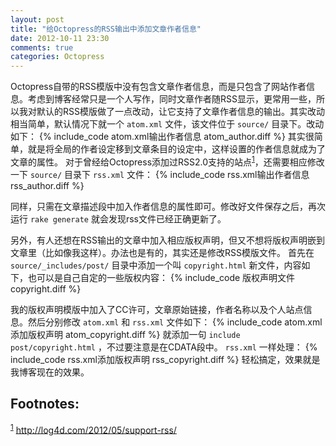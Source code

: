 ```yaml
---
layout: post
title: "给Octopress的RSS输出中添加文章作者信息"
date: 2012-10-11 23:30
comments: true
categories: Octopress
---
```


<p>
Octopress自带的RSS模版中没有包含文章作者信息，而是只包含了网站作者信息。考虑到博客经常只是一个人写作，同时文章作者随RSS显示，更常用一些，所以我对默认的RSS模版做了一点改动，让它支持了文章作者信息的输出。其实改动相当简单，默认情况下就一个 <code>atom.xml</code> 文件，该文件位于 <code>source/</code> 目录下。改动如下：
{% include_code atom.xml输出作者信息 atom_author.diff %}
其实很简单，就是将全局的作者设定移到文章条目的设定中，这样设置的作者信息就成为了文章的属性。
对于曾经给Octopress添加过RSS2.0支持的站点<sup><a class="footref" name="fnr.1" href="#fn.1">1</a></sup>，还需要相应修改一下 <code>source/</code> 目录下 <code>rss.xml</code> 文件：
{% include_code rss.xml输出作者信息 rss_author.diff %}

同样，只需在文章描述段中加入作者信息的属性即可。修改好文件保存之后，再次运行 <code>rake generate</code> 就会发现rss文件已经正确更新了。
</p>
<p>
另外，有人还想在RSS输出的文章中加入相应版权声明，但又不想将版权声明嵌到文章里（比如像我这样）。办法也是有的，其实还是修改RSS模版文件。
首先在 <code>source/_includes/post/</code> 目录中添加一个叫 <code>copyright.html</code> 新文件，内容如下，也可以是自己自定的一些版权内容：
{% include_code 版权声明文件 copyright.diff %}

我的版权声明模版中加入了CC许可，文章原始链接，作者名称以及个人站点信息。然后分别修改 <code>atom.xml</code> 和 <code>rss.xml</code> 文件如下：
{% include_code atom.xml添加版权声明 atom_copyright.diff %}
就添加一句 <code>include post/copyright.html</code> ，不过要注意是在CDATA段中。 <code>rss.xml</code> 一样处理：
{% include_code rss.xml添加版权声明 rss_copyright.diff %}
轻松搞定，效果就是我博客现在的效果。
</p>
<div id="footnotes">
<h2 class="footnotes">Footnotes: </h2>
<div id="text-footnotes">
<p class="footnote"><sup><a class="footnum" name="fn.1" href="#fnr.1">1</a></sup> <a href="http://log4d.com/2012/05/support-rss/">http://log4d.com/2012/05/support-rss/</a>
</p>



</div>
</div>

